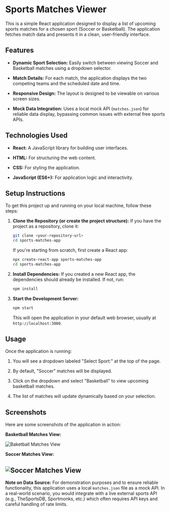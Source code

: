 # Sports Matches Viewer

This is a simple React application designed to display a list of upcoming sports matches for a chosen sport (Soccer or Basketball). The application fetches match data and presents it in a clean, user-friendly interface.

## Features

* **Dynamic Sport Selection:** Easily switch between viewing Soccer and Basketball matches using a dropdown selector.

* **Match Details:** For each match, the application displays the two competing teams and the scheduled date and time.

* **Responsive Design:** The layout is designed to be viewable on various screen sizes.

* **Mock Data Integration:** Uses a local mock API (`matches.json`) for reliable data display, bypassing common issues with external free sports APIs.

## Technologies Used

* **React:** A JavaScript library for building user interfaces.

* **HTML:** For structuring the web content.

* **CSS:** For styling the application.

* **JavaScript (ES6+):** For application logic and interactivity.

## Setup Instructions

To get this project up and running on your local machine, follow these steps:

1.  **Clone the Repository (or create the project structure):**
    If you have the project as a repository, clone it:

    ```bash
    git clone <your-repository-url>
    cd sports-matches-app
    ```

    If you're starting from scratch, first create a React app:

    ```bash
    npx create-react-app sports-matches-app
    cd sports-matches-app
    ```


2.  **Install Dependencies:**
    If you created a new React app, the dependencies should already be installed. If not, run:

    ```bash
    npm install
    ```

3.  **Start the Development Server:**

    ```bash
    npm start
    ```

    This will open the application in your default web browser, usually at `http://localhost:3000`.

## Usage

Once the application is running:

1.  You will see a dropdown labeled "Select Sport:" at the top of the page.

2.  By default, "Soccer" matches will be displayed.

3.  Click on the dropdown and select "Basketball" to view upcoming basketball matches.

4.  The list of matches will update dynamically based on your selection.

## Screenshots

Here are some screenshots of the application in action:

**Basketball Matches View:**

![Baketball Matches View](https://drive.google.com/uc?export=view&id=1CzhS8MX2rndU7-qmFujjf5l3f_nTz4ZO)

**Soccer Matches View:**

![Soccer Matches View](https://drive.google.com/uc?export=view&id=1_PJZtqhq-ruaee9GArs3ZntKagzl8TfE)
---

**Note on Data Source:**
For demonstration purposes and to ensure reliable functionality, this application uses a local `matches.json` file as a mock API. In a real-world scenario, you would integrate with a live external sports API (e.g., TheSportsDB, Sportmonks, etc.) which often requires API keys and careful handling of rate limits.